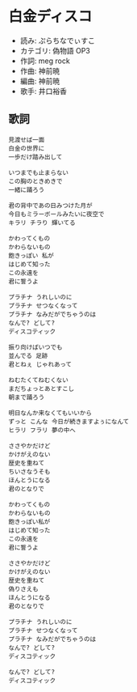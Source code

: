 白金ディスコ
=============

- 読み: ぷらちなでぃすこ
- カテゴリ: 偽物語 OP3
- 作詞: meg rock
- 作曲: 神前暁
- 編曲: 神前暁
- 歌手: 井口裕香


歌詞
-----

    見渡せば一面
    白金の世界に
    一歩だけ踏み出して

    いつまでも止まらない
    この胸のときめきで
    一緒に踊ろう

    君の背中であの日みつけた月が
    今日もミラーボールみたいに夜空で
    キラリ チラり 輝いてる

    かわってくもの
    かわらないもの
    飽きっぽい 私が
    はじめて知った
    この永遠を
    君に誓うよ

    プラチナ うれしいのに
    プラチナ せつなくなって
    プラチナ なみだがでちゃうのは
    なんで? どして?
    ディスコティック

    振り向けばいつでも
    並んでる 足跡
    君とねぇ じゃれあって

    ねむたくてねむくない
    まだちょっとあとすこし
    朝まで踊ろう

    明日なんか来なくてもいいから
    ずっと こんな 今日が続きますよぅになんて
    ヒラリ フラリ 夢の中へ

    ささやかだけど
    かけがえのない
    歴史を重ねて
    ちいさなうそも
    ほんとうになる
    君のとなりで

    かわってくもの
    かわらないもの
    飽きっぽい私が
    はじめて知った
    この永遠を
    君に誓うよ

    ささやかだけど
    かけがえのない
    歴史を重ねて
    偽りさえも
    ほんとうになる
    君のとなりで

    プラチナ うれしいのに
    プラチナ せつなくなって
    プラチナ なみだがでちゃうのは
    なんで? どして?
    ディスコティック

    なんで? どして?
    ディスコティック

